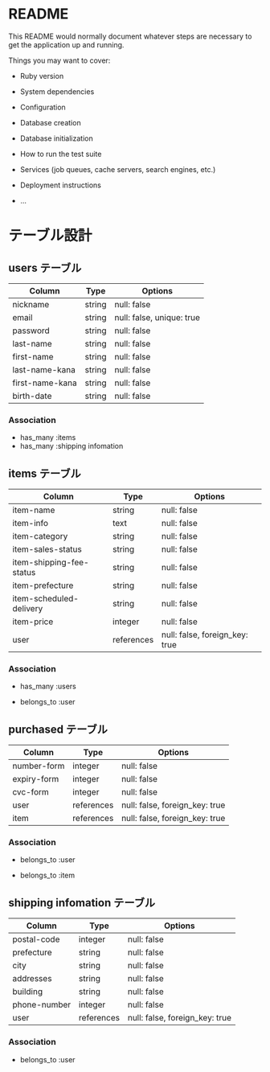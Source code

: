 # README

This README would normally document whatever steps are necessary to get the
application up and running.

Things you may want to cover:

- Ruby version

- System dependencies

- Configuration

- Database creation

- Database initialization

- How to run the test suite

- Services (job queues, cache servers, search engines, etc.)

- Deployment instructions

- ...

# テーブル設計

## users テーブル

| Column          | Type   | Options                   |
| --------------- | ------ | ------------------------- |
| nickname        | string | null: false               |
| email           | string | null: false, unique: true |
| password        | string | null: false               |
| last-name       | string | null: false               |
| first-name      | string | null: false               |
| last-name-kana  | string | null: false               |
| first-name-kana | string | null: false               |
| birth-date      | string | null: false               |

### Association

- has_many :items
- has_many :shipping infomation

## items テーブル

| Column                   | Type       | Options                        |
| ------------------------ | ---------- | ------------------------------ |
| item-name                | string     | null: false                    |
| item-info                | text       | null: false                    |
| item-category            | string     | null: false                    |
| item-sales-status        | string     | null: false                    |
| item-shipping-fee-status | string     | null: false                    |
| item-prefecture          | string     | null: false                    |
| item-scheduled-delivery  | string     | null: false                    |
| item-price               | integer    | null: false                    |
| user                     | references | null: false, foreign_key: true |

<!-- ※item-image は ActiveStorage で実装するため含まない -->

### Association

- has_many :users

<!-- # userテーブルとのアソシエーション -->

- belongs_to :user

## purchased テーブル

| Column      | Type       | Options                        |
| ----------- | ---------- | ------------------------------ |
| number-form | integer    | null: false                    |
| expiry-form | integer    | null: false                    |
| cvc-form    | integer    | null: false                    |
| user        | references | null: false, foreign_key: true |
| item        | references | null: false, foreign_key: true |

### Association

<!-- # userテーブルとのアソシエーション -->

- belongs_to :user
<!-- # itemテーブルとのアソシエーション -->
- belongs_to :item

## shipping infomation テーブル

| Column       | Type       | Options                        |
| ------------ | ---------- | ------------------------------ |
| postal-code  | integer    | null: false                    |
| prefecture   | string     | null: false                    |
| city         | string     | null: false                    |
| addresses    | string     | null: false                    |
| building     | string     | null: false                    |
| phone-number | integer    | null: false                    |
| user         | references | null: false, foreign_key: true |

### Association

<!-- # userテーブルとのアソシエーション -->

- belongs_to :user
